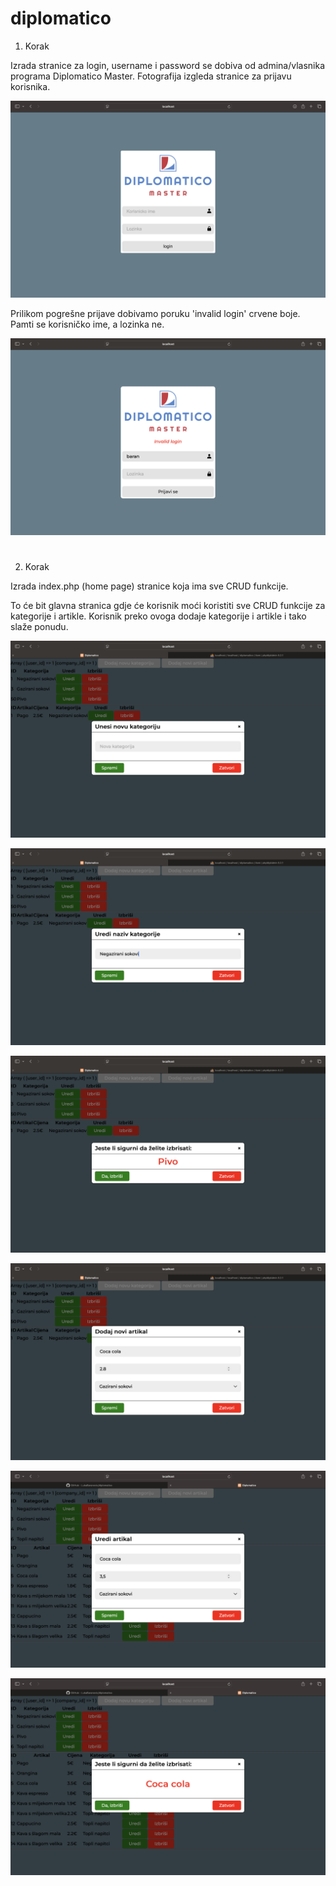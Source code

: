 # diplomatico

  1. Korak

Izrada stranice za login, username i password se dobiva od admina/vlasnika programa Diplomatico Master.
Fotografija izgleda stranice za prijavu korisnika. 

![login page](page-photo/login.png)

Prilikom pogrešne prijave dobivamo poruku 'invalid login' crvene boje. Pamti se korisničko ime, a lozinka ne. 

![login invalid](page-photo/login-invalid.png)

#

  2. Korak

  Izrada index.php (home page) stranice koja ima sve CRUD funkcije. 

  To će bit glavna stranica gdje će korisnik moći koristiti sve CRUD funkcije za kategorije i artikle. 
  Korisnik preko ovoga dodaje kategorije i artikle i tako slaže ponudu.
  
![dodaj kategoriju](page-photo/add-category.png)

![uredi kategoriju](page-photo/edit-category.png)

![izbriši kategoriju](page-photo/delete-category.png)

![dodaj artikal](page-photo/add-item.png)

![uredi artikal](page-photo/edit-item.png)

![izbriši artikal](page-photo/delete-item.png)


